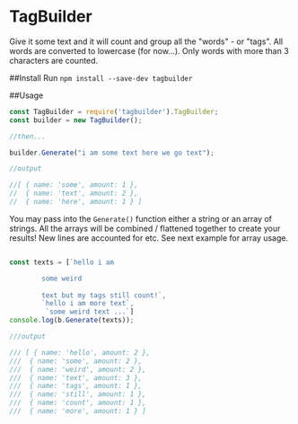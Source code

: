 # TagBuilder

Give it some text and it will count and group all the "words" - or "tags". All words are converted to lowercase (for now...). Only words with more than 3 characters are counted.

##Install
Run ```npm install --save-dev tagbuilder```

##Usage
```javascript
const TagBuilder = require('tagbuilder').TagBuilder;
const builder = new TagBuilder();

//then...

builder.Generate("i am some text here we go text");

//output

//[ { name: 'some', amount: 1 },
//  { name: 'text', amount: 2 },
//  { name: 'here', amount: 1 } ]
```
You may pass into the ```Generate()``` function either a string or an array of strings. All the arrays will be combined / flattened together to create your results! New lines are accounted for etc. See next example for array usage.

```javascript

const texts = [`hello i am

        some weird
        
        text but my tags still count!`,
        `hello i am more text`,
         `some weird text ...`]
console.log(b.Generate(texts));

///output

/// [ { name: 'hello', amount: 2 },
///  { name: 'some', amount: 2 },
///  { name: 'weird', amount: 2 },
///  { name: 'text', amount: 3 },
///  { name: 'tags', amount: 1 },
///  { name: 'still', amount: 1 },
///  { name: 'count', amount: 1 },
///  { name: 'more', amount: 1 } ]

```
